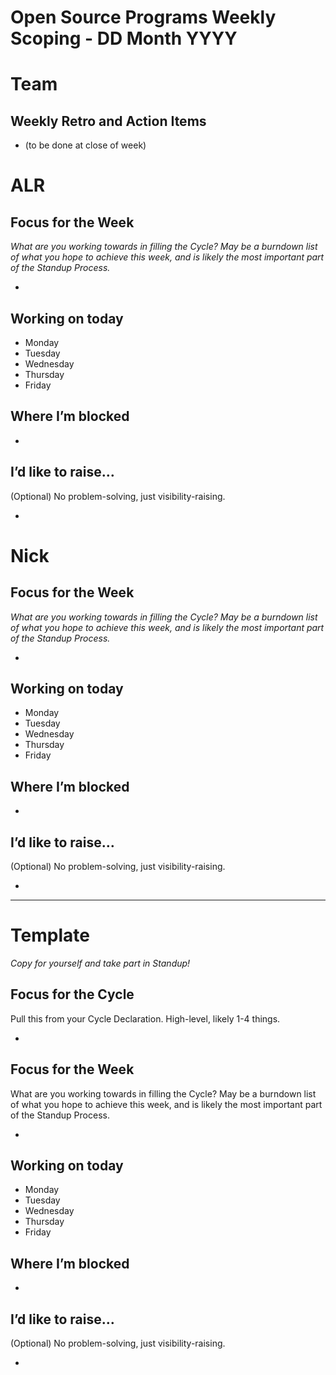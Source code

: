 # Open Source Programs Weekly Scoping - DD Month YYYY

# Team

## Weekly Retro and Action Items

- (to be done at close of week)

# ALR

## Focus for the Week

*What are you working towards in filling the Cycle? May be a burndown list of what you hope to achieve this week, and is likely the most important part of the Standup Process.*

-

## Working on today

- Monday
- Tuesday
- Wednesday
- Thursday
- Friday

## Where I’m blocked

-

## I’d like to raise…

(Optional) No problem-solving, just visibility-raising.

-

# Nick

## Focus for the Week

*What are you working towards in filling the Cycle? May be a burndown list of what you hope to achieve this week, and is likely the most important part of the Standup Process.*

-

## Working on today

- Monday
- Tuesday
- Wednesday
- Thursday
- Friday

## Where I’m blocked

-

## I’d like to raise…

(Optional) No problem-solving, just visibility-raising.

-

---

# Template

*Copy for yourself and take part in Standup!*

## Focus for the Cycle

Pull this from your Cycle Declaration. High-level, likely 1-4 things.

-

## Focus for the Week

What are you working towards in filling the Cycle? May be a burndown list of what you hope to achieve this week, and is likely the most important part of the Standup Process.

-

## Working on today

- Monday
- Tuesday
- Wednesday
- Thursday
- Friday

## Where I’m blocked

-

## I’d like to raise…

(Optional) No problem-solving, just visibility-raising.

-